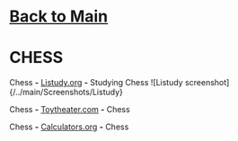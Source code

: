# [Back to Main](/../main/README.md)

# CHESS

Chess **-** <a href="https://listudy.org/en">Listudy.org</a> **-** Studying Chess
![Listudy screenshot]{/../main/Screenshots/Listudy}

Chess **-** <a href="https://toytheater.com/chess/">Toytheater.com</a> **-** Chess

Chess **-** <a href="https://www.calculators.org/games/master-chess/">Calculators.org</a> **-**  Chess
